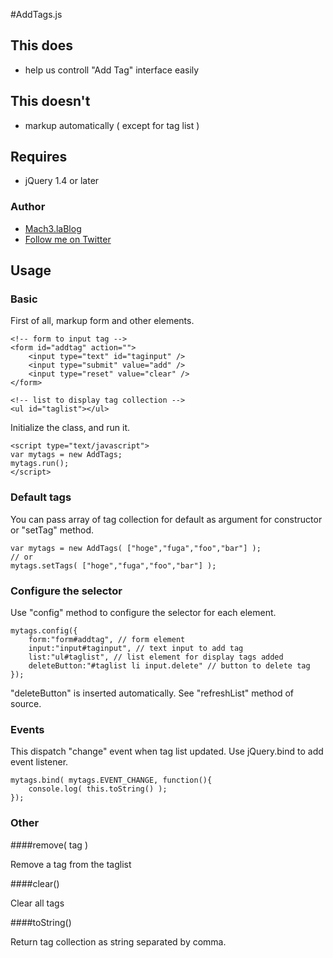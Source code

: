 #AddTags.js

## This does

- help us controll "Add Tag" interface easily

## This doesn't

- markup automatically ( except for tag list )

## Requires

- jQuery 1.4 or later

### Author

- [Mach3.laBlog](http://blog.mach3.jp/)
- [Follow me on Twitter](http://twitter.com/mach3ss)

## Usage

### Basic

First of all, markup form and other elements.

	<!-- form to input tag -->
	<form id="addtag" action="">
		<input type="text" id="taginput" />
		<input type="submit" value="add" />
		<input type="reset" value="clear" />
	</form>

	<!-- list to display tag collection -->
	<ul id="taglist"></ul>

Initialize the class, and run it.

	<script type="text/javascript">
	var mytags = new AddTags;
	mytags.run();
	</script>

### Default tags

You can pass array of tag collection for default
as argument for constructor or "setTag" method.

	var mytags = new AddTags( ["hoge","fuga","foo","bar"] );
	// or 
	mytags.setTags( ["hoge","fuga","foo","bar"] );

### Configure the selector

Use "config" method to configure the selector for each element.

	mytags.config({
		form:"form#addtag", // form element
		input:"input#taginput", // text input to add tag
		list:"ul#taglist", // list element for display tags added
		deleteButton:"#taglist li input.delete" // button to delete tag
	});

"deleteButton" is inserted automatically.
See "refreshList" method of source.

### Events

This dispatch "change" event when tag list updated.
Use jQuery.bind to add event listener.

	mytags.bind( mytags.EVENT_CHANGE, function(){
		console.log( this.toString() );
	});


### Other

####remove( tag )

Remove a tag from the taglist

####clear()

Clear all tags

####toString()

Return tag collection as string separated by comma.
